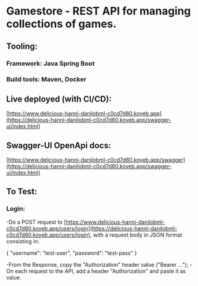 # Gamestore - REST API for managing collections of games.

## Tooling:
### Framework: Java Spring Boot
### Build tools: Maven, Docker

## Live deployed (with CI/CD):
[https://www.delicious-hanni-danilobml-c0cd7d80.koyeb.app](https://delicious-hanni-danilobml-c0cd7d80.koyeb.app/swagger-ui/index.html)

## Swagger-UI OpenApi docs:
[https://www.delicious-hanni-danilobml-c0cd7d80.koyeb.app/swagger](https://delicious-hanni-danilobml-c0cd7d80.koyeb.app/swagger-ui/index.html)

## To Test:
### Login:
-Do a POST request to [https://www.delicious-hanni-danilobml-c0cd7d80.koyeb.app/users/login](https://delicious-hanni-danilobml-c0cd7d80.koyeb.app/users/login), with a request body in JSON format consisting in: 

{
    "username": "test-user",
    "password": "test-pass"
}

-From the Response, copy the "Authorization" header value ("Bearer ...");
-On each request to the API, add a header "Authorization" and paste it as value.


